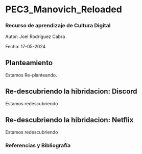 # PEC3_Manovich_Reloaded
### Recurso de aprendizaje de Cultura Digital 


Autor: Joel Rodríguez Cabra


Fecha: 17-05-2024




## Planteamiento


Estamos Re-planteando.


## Re-descubriendo la hibridacion: Discord

Estamos redescubriendo



## Re-descubriendo la hibridacion: Netflix

Estamos redescubriendo


### Referencias y Bibliografía
